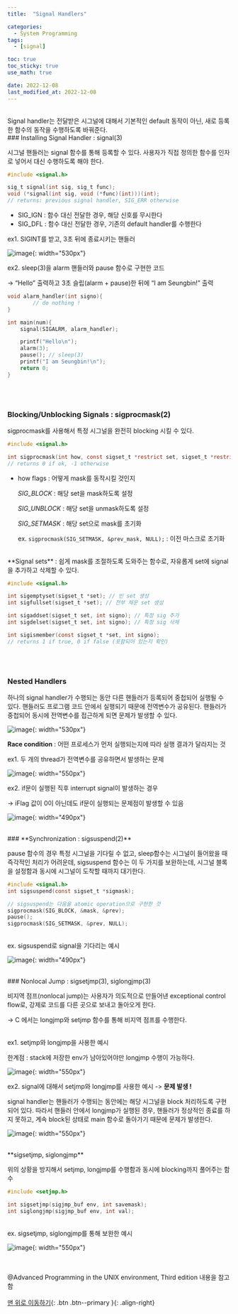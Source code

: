 ```yaml
---
title:  "Signal Handlers" 

categories:
  - System Programming
tags:
  - [signal]

toc: true
toc_sticky: true
use_math: true

date: 2022-12-08
last_modified_at: 2022-12-08
---
```


<br/>
Signal handler는 전달받은 시그널에 대해서 기본적인 default 동작이 아닌, 새로 등록한 함수의 동작을 수행하도록 바꿔준다. 

<br/>
### Installing Signal Handler : signal(3)

시그널 핸들러는 signal 함수를 통해 등록할 수 있다. 사용자가 직접 정의한 함수를 인자로 넣어서 대신 수행하도록 해야 한다. 

```c
#include <signal.h>

sig_t signal(int sig, sig_t func);
void (*signal(int sig, void (*func)(int)))(int);
// returns: previous signal handler, SIG_ERR otherwise
```

- SIG_IGN : 함수 대신 전달한 경우, 해당 신호를 무시한다
- SIG_DFL : 함수 대신 전달한 경우, 기존의 default handler를 수행한다

ex1. SIGINT를 받고, 3초 뒤에 종료시키는 핸들러

![image](https://user-images.githubusercontent.com/86834982/206746381-bd4e89ce-0189-4fed-8c3b-203e1adaa81e.png){: width="530px"}

ex2. sleep(3)을 alarm 핸들러와 pause 함수로 구현한 코드

-> “Hello” 출력하고 3초 슬립(alarm + pause)한 뒤에 “I am Seungbin!” 출력

```c
void alarm_handler(int signo){
		// do nothing !
}

int main(num){
	signal(SIGALRM, alarm_handler);

	printf("Hello\n");
	alarm(3);
	pause(); // sleep(3)
	printf("I am Seungbin!\n");
	return 0;
}
```

<br/><br/>
### Blocking/Unblocking Signals : sigprocmask(2)

sigprocmask를 사용해서 특정 시그널을 완전히 blocking 시킬 수 있다. 

```c
#include <signal.h>

int sigprocmask(int how, const sigset_t *restrict set, sigset_t *restrict oset);
// returns 0 if ok, -1 otherwise
```

- how flags : 어떻게 mask를 동작시킬 것인지
    
    *SIG_BLOCK* :  해당 set을 mask하도록 설정 
    
    *SIG_UNBLOCK* : 해당 set을 unmask하도록 설정 
    
    *SIG_SETMASK* : 해당 set으로 mask를 초기화
    
    ex. `sigprocmask(SIG_SETMASK, &prev_mask, NULL);` : 이전 마스크로 초기화
    
<br/>
**Signal sets** : 쉽게 mask를 조절하도록 도와주는 함수로, 자유롭게 set에 signal을 추가하고 삭제할 수 있다.

```c
#include <signal.h>

int sigemptyset(sigset_t *set); // 빈 set 생성
int sigfullset(sigset_t *set); // 전부 채운 set 생성

int sigaddset(sigset_t set, int signo); // 특정 sig 추가 
int sigdelset(sigset_t set, int signo); // 특정 sig 삭제 

int sigismember(const sigset_t *set, int signo);
// returns 1 if true, 0 if false (포함되어 있는지 확인)
```
<br/><br/>
### **Nested Handlers**

하나의 signal handler가 수행되는 동안 다른 핸들러가 등록되어 중첩되어 실행될 수 있다. 핸들러도 프로그램 코드 안에서 실행되기 때문에 전역변수가 공유된다. 핸들러가 중첩되어 동시에 전역변수를 접근하게 되면 문제가 발생할 수 있다. 

![image](https://user-images.githubusercontent.com/86834982/206746387-1e399e2f-dca7-40ad-8c0d-7b3bc1c576eb.png){: width="530px"}

**Race condition** : 어떤 프로세스가 먼저 실행되는지에 따라 실행 결과가 달라지는 것 

ex1. 두 개의 thread가 전역변수를 공유하면서 발생하는 문제 

![image](https://user-images.githubusercontent.com/86834982/206746391-f17059e1-6e8e-421e-8ebb-5e69a5208d5e.png){: width="550px"}

ex2. if문이 실행된 직후 interrupt signal이 발생하는 경우

-> iFlag 값이 0이 아닌데도 if문이 실행되는 문제점이 발생할 수 있음 

![image](https://user-images.githubusercontent.com/86834982/206746393-161d4c40-1845-4bd5-9028-4af358881694.png){: width="490px"}

<br/>
### **Synchronization : sigsuspend(2)**

pause 함수의 경우 특정 시그널을 기다릴 수 없고, sleep함수는 시그널이 들어왔을 때 즉각적인 처리가 어려운데,  sigsuspend 함수는 이 두 가지를 보완하는데, 시그널 블록을 설정함과 동시에 시그널이 도착할 때까지 대기한다. 

```c
#include <signal.h>
int sigsuspend(const sigset_t *sigmask);

// sigsuspend는 다음을 atomic operation으로 구현한 것
sigprocmask(SIG_BLOCK, &mask, &prev);
pause();
sigprocmask(SIG_SETMASK, &prev, NULL);
```
<br/>
ex. sigsuspend로 signal을 기다리는 예시

![image](https://user-images.githubusercontent.com/86834982/206746395-8ac75be7-1c3f-482d-95af-305a1d01bad8.png){: width="490px"}


<br/>
### Nonlocal Jump : sigsetjmp(3), siglongjmp(3)

비지역 점프(nonlocal jump)는 사용자가 의도적으로 만들어낸 exceptional control flow로, 강제로 코드를 다른 곳으로 보내고 돌아오게 한다. 

-> C 에서는 longjmp와 setjmp 함수를 통해 비지역 점프를 수행한다. 

<br/>
ex1.  setjmp와 longjmp을 사용한 예시 

한계점 : stack에 저장한 env가 남아있어야만 longjmp 수행이 가능하다. 

![image](https://user-images.githubusercontent.com/86834982/206825228-5e67189e-16e8-4796-b0e4-c93c9ff2b40e.png){: width="550px"}

ex2. signal에 대해서 setjmp와 longjmp를 사용한 예시 -> **문제 발생 !**

signal handler는 핸들러가 수행되는 동안에는 해당 시그널을 block 처리하도록 구현되어 있다. 따라서 핸들러 안에서 longjmp가 실행된 경우, 핸들러가 정상적인 종료를 하지 못하고, 계속 block된 상태로 main 함수로 돌아가기 때문에 문제가 발생한다. 

![image](https://user-images.githubusercontent.com/86834982/206825224-ef71f17b-28df-4b29-accf-e92683a3fb31.png){: width="550px"}

<br/>
 **sigsetjmp, siglongjmp** 

위의 상황을 방지해서 setjmp, longjmp를 수행함과 동시에 blocking까지 풀어주는 함수

```c
#include <setjmp.h>

int sigsetjmp(sigjmp_buf env, int savemask);
int siglongjmp(sigjmp_buf env, int val);
```
<br/>
ex. sigsetjmp, siglongjmp를 통해 보완한 예시 

![image](https://user-images.githubusercontent.com/86834982/206825229-5b310655-ed19-4e90-aa09-b57795a9d879.png){: width="550px"}




<br/><br/>
@Advanced Programming in the UNIX environment, Third edition 내용을 참고함
<br/><br/>
[맨 위로 이동하기](#){: .btn .btn--primary }{: .align-right}
